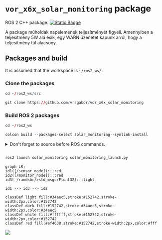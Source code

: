 # `vor_x6x_solar_monitoring` package
ROS 2 C++ package.  [![Static Badge](https://img.shields.io/badge/ROS_2-Humble-34aec5)](https://docs.ros.org/en/humble/)

A package műholdak napelemének teljesítményét figyeli. Amennyiben a teljesítmény 5W alá esik, egy WARN üzenetet kapunk arról,
hogy a teljesítmény túl alacsony.
## Packages and build

It is assumed that the workspace is `~/ros2_ws/`.

### Clone the packages
``` r
cd ~/ros2_ws/src
```
``` r
git clone https://github.com/vrsgabor/vor_x6x_solar_monitoring
```

### Build ROS 2 packages
``` r
cd ~/ros2_ws
```
``` r
colcon build --packages-select solar_monitoring--symlink-install
```

<details>
<summary> Don't forget to source before ROS commands.</summary>

``` bash
source ~/ros2_ws/install/setup.bash
```
</details>

``` r

ros2 launch solar_monitoring solar_monitoring_launch.py

```
```mermaid
graph LR;
id1([/sensor_node]):::red
id2([/monitor_node]):::red
id3[ /rand<br/>std_msgs/Float32]:::light

id1 --> id3 --> id2

classDef light fill:#34aec5,stroke:#152742,stroke-width:2px,color:#152742  
classDef dark fill:#152742,stroke:#34aec5,stroke-width:2px,color:#34aec5
classDef white fill:#ffffff,stroke:#152742,stroke-width:2px,color:#152742
classDef red fill:#ef4638,stroke:#152742,stroke-width:2px,color:#fff

```
![](img/solar_power_monitoring.png)
